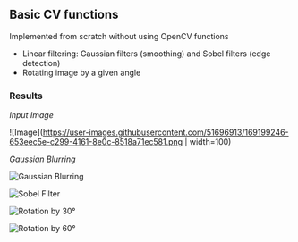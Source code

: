 ## Basic CV functions
Implemented from scratch without using OpenCV functions
- Linear filtering: Gaussian filters (smoothing) and Sobel filters (edge detection)
- Rotating image by a given angle


### Results

*Input Image*

![Image](https://user-images.githubusercontent.com/51696913/169199246-653eec5e-c299-4161-8e0c-8518a71ec581.png | width=100)

*Gaussian Blurring*

![Gaussian Blurring](https://user-images.githubusercontent.com/51696913/169199341-0f72660a-0cb4-4f9c-a3c6-6866dacc76eb.png)


![Sobel Filter](https://user-images.githubusercontent.com/51696913/169199387-e94a0596-098a-48e9-96a3-2dd83bdc8e10.png)

![Rotation by 30°](https://user-images.githubusercontent.com/51696913/169199430-48aeb08a-5bba-4e89-8f66-e267923eb989.png)

![Rotation by 60°](https://user-images.githubusercontent.com/51696913/169199467-1c00ffdd-44ff-42ad-ae1a-2bab2b944a7e.png)
